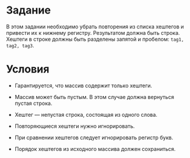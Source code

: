 # Задание

В этом задании необходимо убрать повторения из списка хештегов и привести их к нижнему регистру. Результатом должна быть строка. Хештеги в строке должны быть разделены запятой и пробелом: `tag1, tag2, tag3`.

# Условия

* Гарантируется, что массив содержит только хештеги.

* Массив может быть пустым. В этом случае должна вернуться пустая строка.

* Хештег — непустая строка, состоящая из одного слова.

* Повторяющиеся хештеги нужно игнорировать.

* При сравнении хештегов следует игнорировать регистр букв.

* Порядок хештегов из исходного массива должен сохраниться.
